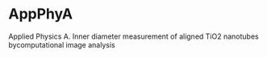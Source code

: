 # AppPhyA
Applied Physics A. Inner diameter measurement of aligned TiO2 nanotubes bycomputational image analysis
